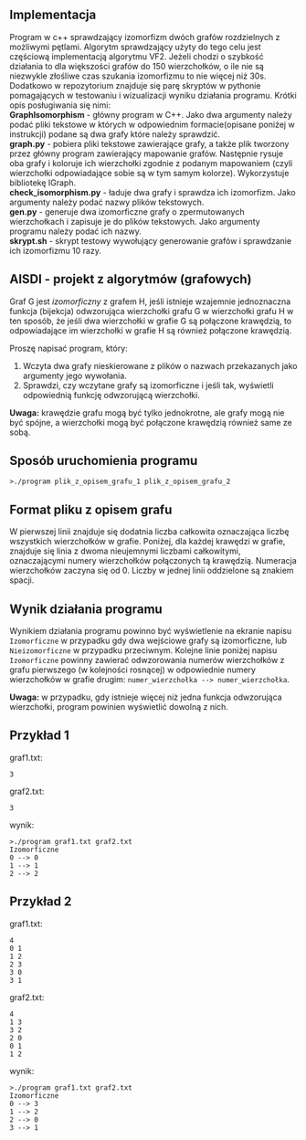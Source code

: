## Implementacja
Program w c++ sprawdzający izomorfizm dwóch grafów rozdzielnych z możliwymi pętlami. Algorytm sprawdzający użyty do tego celu jest częściową implementacją algorytmu VF2. Jeżeli chodzi o szybkość działania to dla większości grafów do 150 wierzchołków, o ile nie są niezwykle złośliwe czas szukania izomorfizmu to nie więcej niż 30s. Dodatkowo w repozytorium znajduje się parę skryptów w pythonie pomagających w testowaniu i wizualizacji wyniku działania programu. Krótki opis posługiwania się nimi:  
**GraphIsomorphism** - główny program w C++. Jako dwa argumenty należy podać pliki tekstowe w których w odpowiednim formacie(opisane poniżej w instrukcji) podane są dwa grafy które należy sprawdzić.  
**graph.py** - pobiera pliki tekstowe zawierające grafy, a także plik tworzony przez główny program zawierający mapowanie grafów. Następnie rysuje oba grafy i koloruje ich wierzchołki zgodnie z podanym mapowaniem (czyli wierzchołki odpowiadające sobie są w tym samym kolorze). Wykorzystuje bibliotekę IGraph.  
**check_isomorphism.py** - ładuje dwa grafy i sprawdza ich izomorfizm. Jako argumenty należy podać nazwy plików tekstowych.  
**gen.py** - generuje dwa izomorficzne grafy o zpermutowanych wierzchołkach i zapisuje je do plików tekstowych. Jako argumenty programu należy podać ich nazwy.  
**skrypt.sh** - skrypt testowy wywołujący generowanie grafów i sprawdzanie ich izomorfizmu 10 razy.  



## AISDI - projekt z algorytmów (grafowych)

Graf G jest *izomorficzny* z grafem H, jeśli istnieje wzajemnie jednoznaczna funkcja (bijekcja) odwzorująca wierzchołki grafu G w wierzchołki grafu H w ten sposób, że jeśli dwa wierzchołki w grafie G są połączone krawędzią, to odpowiadające im wierzchołki w grafie H są również połączone krawędzią.

Proszę napisać program, który:

1. Wczyta dwa grafy nieskierowane z plików o nazwach przekazanych jako argumenty jego wywołania.
2. Sprawdzi, czy wczytane grafy są izomorficzne i jeśli tak, wyświetli odpowiednią funkcję odwzorującą wierzchołki.

**Uwaga:** krawędzie grafu mogą być tylko jednokrotne, ale grafy mogą nie być spójne, a wierzchołki mogą być połączone krawędzią również same ze sobą.

## Sposób uruchomienia programu

    >./program plik_z_opisem_grafu_1 plik_z_opisem_grafu_2

## Format pliku z opisem grafu

W pierwszej linii znajduje się dodatnia liczba całkowita oznaczająca liczbę wszystkich wierzchołków w grafie. Poniżej, dla każdej krawędzi w grafie, znajduje się linia z dwoma nieujemnymi liczbami całkowitymi, oznaczającymi numery wierzchołków połączonych tą krawędzią. Numeracja wierzchołków zaczyna się od 0. Liczby w jednej linii oddzielone są znakiem spacji.

## Wynik działania programu

Wynikiem działania programu powinno być wyświetlenie na ekranie napisu `Izomorficzne` w przypadku gdy dwa wejściowe grafy są izomorficzne, lub `Nieizomorficzne` w przypadku przeciwnym. Kolejne linie poniżej napisu `Izomorficzne` powinny zawierać odwzorowania numerów wierzchołków z grafu pierwszego (w kolejności rosnącej) w odpowiednie numery wierzchołków w grafie drugim: `numer_wierzchołka --> numer_wierzchołka`.

**Uwaga:** w przypadku, gdy istnieje więcej niż jedna funkcja odwzorująca wierzchołki, program powinien wyświetlić dowolną z nich.

## Przykład 1

graf1.txt:

    3

graf2.txt:

    3

wynik:

    >./program graf1.txt graf2.txt
    Izomorficzne
    0 --> 0
    1 --> 1
    2 --> 2

## Przykład 2

graf1.txt:

    4
    0 1
    1 2
    2 3
    3 0
    3 1

graf2.txt:

    4
    1 3
    3 2
    2 0
    0 1
    1 2

wynik:

    >./program graf1.txt graf2.txt
    Izomorficzne
    0 --> 3
    1 --> 2
    2 --> 0
    3 --> 1

